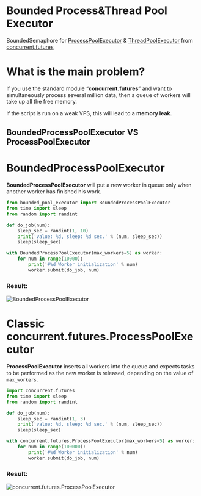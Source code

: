 # Bounded Process&Thread Pool Executor
BoundedSemaphore for [ProcessPoolExecutor](https://docs.python.org/3/library/concurrent.futures.html#processpoolexecutor) & [ThreadPoolExecutor](https://docs.python.org/3/library/concurrent.futures.html#threadpoolexecutor) from [concurrent.futures](https://docs.python.org/3/library/concurrent.futures.html)

# What is the main problem?
If you use the standard module “**concurrent.futures**” and want to simultaneously process several million data, then a queue of workers will take up all the free memory.

If the script is run on a weak VPS, this will lead to a **memory leak**.



## BoundedProcessPoolExecutor VS ProcessPoolExecutor

# BoundedProcessPoolExecutor
**BoundedProcessPoolExecutor** will put a new worker in queue only when another worker has finished his work.

```python
from bounded_pool_executor import BoundedProcessPoolExecutor
from time import sleep
from random import randint

def do_job(num):
    sleep_sec = randint(1, 10)
    print('value: %d, sleep: %d sec.' % (num, sleep_sec))
    sleep(sleep_sec)

with BoundedProcessPoolExecutor(max_workers=5) as worker:
    for num in range(10000):
        print('#%d Worker initialization' % num)
        worker.submit(do_job, num)

```
### Result:
![BoundedProcessPoolExecutor](https://python-scripts.com/wp-content/uploads/2018/12/bounded.gif)

# Classic concurrent.futures.ProcessPoolExecutor
**ProcessPoolExecutor** inserts all workers into the queue and expects tasks to be performed as the new worker is released, depending on the value of `max_workers`.

```python
import concurrent.futures
from time import sleep
from random import randint

def do_job(num):
    sleep_sec = randint(1, 3)
    print('value: %d, sleep: %d sec.' % (num, sleep_sec))
    sleep(sleep_sec)

with concurrent.futures.ProcessPoolExecutor(max_workers=5) as worker:
    for num in range(100000):
        print('#%d Worker initialization' % num)
        worker.submit(do_job, num)
```

### Result:
![concurrent.futures.ProcessPoolExecutor](https://python-scripts.com/wp-content/uploads/2018/12/future-ProcessPoolExecutor.gif)
